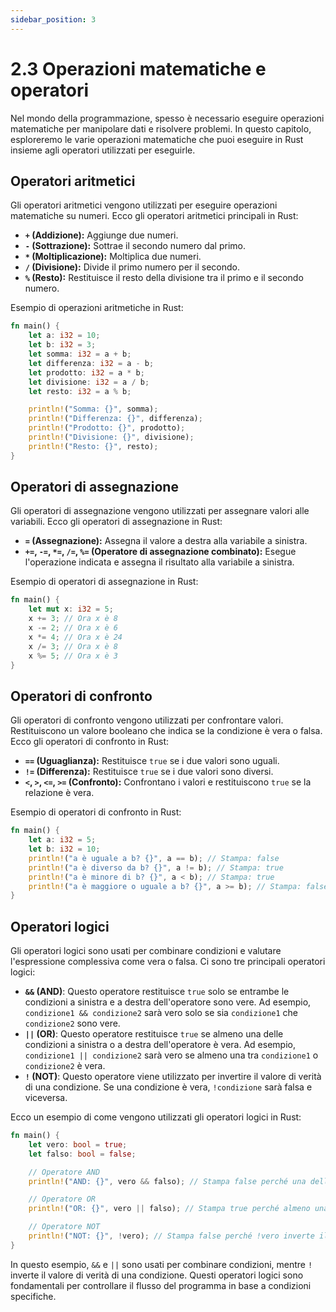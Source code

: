 ```yaml
---
sidebar_position: 3
---
```

# 2.3 Operazioni matematiche e operatori
Nel mondo della programmazione, spesso è necessario eseguire operazioni matematiche per manipolare dati e risolvere problemi. In questo capitolo, esploreremo le varie operazioni matematiche che puoi eseguire in Rust insieme agli operatori utilizzati per eseguirle.

## Operatori aritmetici
Gli operatori aritmetici vengono utilizzati per eseguire operazioni matematiche su numeri. Ecco gli operatori aritmetici principali in Rust:

- **`+` (Addizione):** Aggiunge due numeri.
- **`-` (Sottrazione):** Sottrae il secondo numero dal primo.
- **`*` (Moltiplicazione):** Moltiplica due numeri.
- **`/` (Divisione):** Divide il primo numero per il secondo.
- **`%` (Resto):** Restituisce il resto della divisione tra il primo e il secondo numero.

Esempio di operazioni aritmetiche in Rust:
```rust
fn main() {
    let a: i32 = 10;
    let b: i32 = 3;
    let somma: i32 = a + b;
    let differenza: i32 = a - b;
    let prodotto: i32 = a * b;
    let divisione: i32 = a / b;
    let resto: i32 = a % b;

    println!("Somma: {}", somma);
    println!("Differenza: {}", differenza);
    println!("Prodotto: {}", prodotto);
    println!("Divisione: {}", divisione);
    println!("Resto: {}", resto);
}
```

## Operatori di assegnazione
Gli operatori di assegnazione vengono utilizzati per assegnare valori alle variabili. Ecco gli operatori di assegnazione in Rust:

- **`=` (Assegnazione):** Assegna il valore a destra alla variabile a sinistra.
- **`+=`, `-=`, `*=`, `/=`, `%=` (Operatore di assegnazione combinato):** Esegue l'operazione indicata e assegna il risultato alla variabile a sinistra.

Esempio di operatori di assegnazione in Rust:
```rust
fn main() {
    let mut x: i32 = 5;
    x += 3; // Ora x è 8
    x -= 2; // Ora x è 6
    x *= 4; // Ora x è 24
    x /= 3; // Ora x è 8
    x %= 5; // Ora x è 3
}
```

## Operatori di confronto
Gli operatori di confronto vengono utilizzati per confrontare valori. Restituiscono un valore booleano che indica se la condizione è vera o falsa. Ecco gli operatori di confronto in Rust:

- **`==` (Uguaglianza):** Restituisce `true` se i due valori sono uguali.
- **`!=` (Differenza):** Restituisce `true` se i due valori sono diversi.
- **`<`, `>`, `<=`, `>=` (Confronto):** Confrontano i valori e restituiscono `true` se la relazione è vera.

Esempio di operatori di confronto in Rust:
```rust
fn main() {
    let a: i32 = 5;
    let b: i32 = 10;
    println!("a è uguale a b? {}", a == b); // Stampa: false
    println!("a è diverso da b? {}", a != b); // Stampa: true
    println!("a è minore di b? {}", a < b); // Stampa: true
    println!("a è maggiore o uguale a b? {}", a >= b); // Stampa: false
}
```

## Operatori logici
Gli operatori logici sono usati per combinare condizioni e valutare l'espressione complessiva come vera o falsa. Ci sono tre principali operatori logici:

- **`&&` (AND)**: Questo operatore restituisce `true` solo se entrambe le condizioni a sinistra e a destra dell'operatore sono vere. Ad esempio, `condizione1 && condizione2` sarà vero solo se sia `condizione1` che `condizione2` sono vere.
- **`||` (OR)**: Questo operatore restituisce `true` se almeno una delle condizioni a sinistra o a destra dell'operatore è vera. Ad esempio, `condizione1 || condizione2` sarà vero se almeno una tra `condizione1` o `condizione2` è vera.
- **`!` (NOT)**: Questo operatore viene utilizzato per invertire il valore di verità di una condizione. Se una condizione è vera, `!condizione` sarà falsa e viceversa.

Ecco un esempio di come vengono utilizzati gli operatori logici in Rust:
```rust
fn main() {
    let vero: bool = true;
    let falso: bool = false;

    // Operatore AND
    println!("AND: {}", vero && falso); // Stampa false perché una delle condizioni è falsa

    // Operatore OR
    println!("OR: {}", vero || falso); // Stampa true perché almeno una delle condizioni è vera

    // Operatore NOT
    println!("NOT: {}", !vero); // Stampa false perché !vero inverte il valore da true a false
}
```

In questo esempio, `&&` e `||` sono usati per combinare condizioni, mentre `!` inverte il valore di verità di una condizione. Questi operatori logici sono fondamentali per controllare il flusso del programma in base a condizioni specifiche.